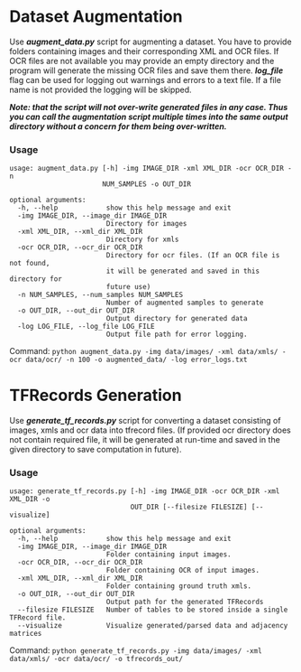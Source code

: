 # Dataset Augmentation
Use ***augment_data.py*** script for augmenting a dataset. You have to provide folders containing images and their corresponding XML and OCR files. If OCR files are not available you may provide an empty directory and the program will generate the missing  OCR files and save them there. ***log_file*** flag can be used for logging out warnings and errors to a text file. If a file name is not provided the logging will be skipped.

***Note: that the script will not over-write generated files in any case. Thus you can call the augmentation script multiple times into the same output directory without a concern for them being over-written.***

### Usage
```
usage: augment_data.py [-h] -img IMAGE_DIR -xml XML_DIR -ocr OCR_DIR -n
                       NUM_SAMPLES -o OUT_DIR

optional arguments:
  -h, --help            show this help message and exit
  -img IMAGE_DIR, --image_dir IMAGE_DIR
                        Directory for images
  -xml XML_DIR, --xml_dir XML_DIR
                        Directory for xmls
  -ocr OCR_DIR, --ocr_dir OCR_DIR
                        Directory for ocr files. (If an OCR file is not found,
                        it will be generated and saved in this directory for
                        future use)
  -n NUM_SAMPLES, --num_samples NUM_SAMPLES
                        Number of augmented samples to generate
  -o OUT_DIR, --out_dir OUT_DIR
                        Output directory for generated data
  -log LOG_FILE, --log_file LOG_FILE
                        Output file path for error logging.
```

Command: `python augment_data.py -img data/images/ -xml data/xmls/ -ocr data/ocr/ -n 100 -o augmented_data/ -log error_logs.txt`

# TFRecords Generation
Use ***generate_tf_records.py*** script for converting a dataset consisting of images, xmls and ocr data into tfrecord files. 
(If provided ocr directory does not contain required file, it will be generated at run-time and saved in the given directory to save computation in future).

### Usage
```
usage: generate_tf_records.py [-h] -img IMAGE_DIR -ocr OCR_DIR -xml XML_DIR -o
                              OUT_DIR [--filesize FILESIZE] [--visualize]

optional arguments:
  -h, --help            show this help message and exit
  -img IMAGE_DIR, --image_dir IMAGE_DIR
                        Folder containing input images.
  -ocr OCR_DIR, --ocr_dir OCR_DIR
                        Folder containing OCR of input images.
  -xml XML_DIR, --xml_dir XML_DIR
                        Folder containing ground truth xmls.
  -o OUT_DIR, --out_dir OUT_DIR
                        Output path for the generated TFRecords
  --filesize FILESIZE   Number of tables to be stored inside a single TFRecord file.
  --visualize           Visualize generated/parsed data and adjacency matrices
```

Command: `python generate_tf_records.py -img data/images/ -xml data/xmls/ -ocr data/ocr/ -o tfrecords_out/`
